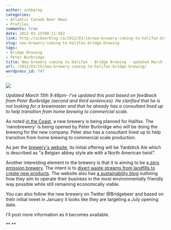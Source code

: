 ```yaml
---
author: acbbgreg
categories:
- Atlantic Canada Beer News
- Profiles
comments: true
date: 2012-03-15T00:11:56Z
link: http://acbeerblog.ca/2012/03/14/new-brewery-coming-to-halifax-bridge-brewing/
slug: new-brewery-coming-to-halifax-bridge-brewing
tags:
- Bridge Brewing
- Peter Burbridge
title: New brewery coming to Halifax - Bridge Brewing - updated March 15th
url: /2012/03/15/new-brewery-coming-to-halifax-bridge-brewing/
wordpress_id: 747
---
```


[![](http://acbeerblog.ca/wp-content/uploads/2012/03/bridge_brewing.jpg)](http://acbeerblog.ca/wp-content/uploads/2012/03/bridge_brewing.jpg)

_Updated March 15th 9:48pm- I've updated this post based on feedback from Peter Burbridge (second and third sentences).  He clarified that he is not looking for a brewmaster and that he already has a consultant lined up to help transition from home brewing to commercial scale._

As noted [in the Coast](http://www.thecoast.ca/RestaurantandBarNews/archives/2012/03/14/another-brewery-for-halifax), a new brewery is being planned for Halifax.  The 'nanobrewery' is being opened by Peter Burbridge who will be doing the brewing for the new company.  Peter also has a consultant lined up to help transition from home brewing to commercial scale production.

As per the [brewery's website](http://www.bridgebeer.ca/), its initial offering will be Yardstick Ale which is described as "a Belgian abbey style ale with a North American twist".

Another interesting element to the brewery is that it is aiming to be a[ zero emission brewery](http://www.bridgebeer.ca/zero-emissions/).   The intent is to [divert waste streams from landfills to create new products](http://www.bridgebeer.ca/wp-content/uploads/2012/01/zeridrawing1.gif).  The website also has [a sustainability blog](http://www.bridgebeer.ca/sustainability-blog/) outlining how they aim to operate their business in the most environmentally friendly way possible while still remaining economically viable.

You can also follow the new brewery on Twitter @Bridgebeer and based on their initial tweet in January it looks like they are targeting a July opening date.

I'll post more information as it becomes available.

**
**
